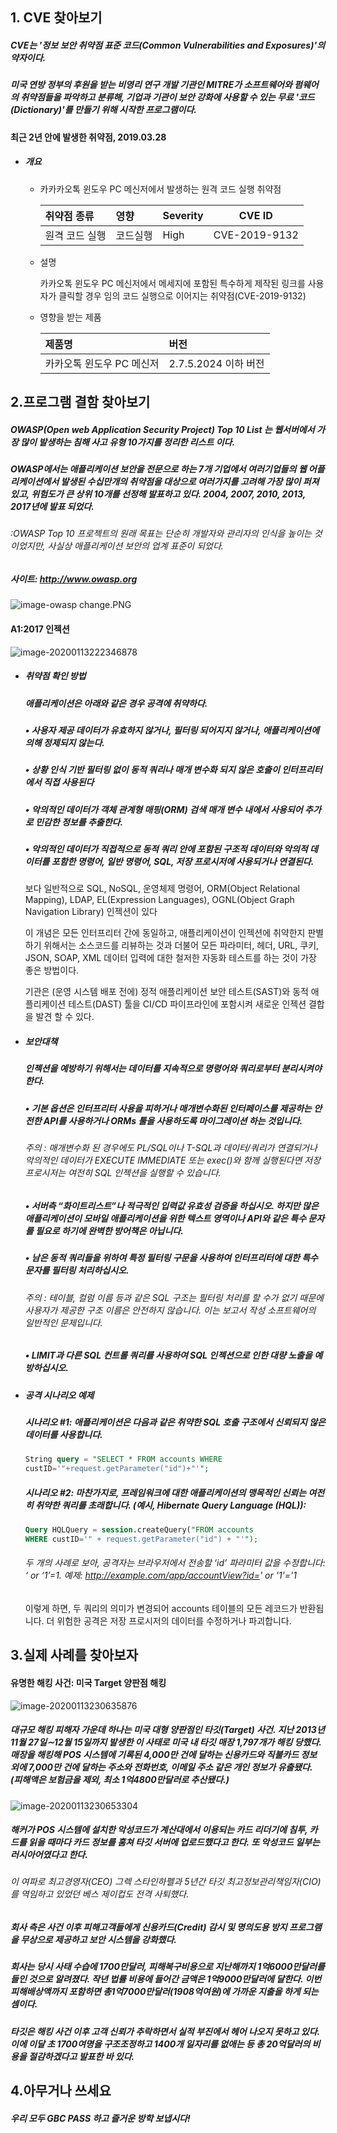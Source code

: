 ## 1. CVE 찾아보기

##### CVE는 '정보 보안 취약점 표준 코드(Common Vulnerabilities and Exposures)'의 약자이다.

##### 미국 연방 정부의 후원을 받는 비영리 연구 개발 기관인 MITRE가 소프트웨어와 펌웨어의 취약점들을 파악하고 분류해, 기업과 기관이 보안 강화에 사용할 수 있는 무료 '코드(Dictionary)'를 만들기 위해 시작한 프로그램이다.

#### 최근 2년 안에 발생한 취약점, 2019.03.28

* ##### 개요

  * 카카카오톡 윈도우 PC 메신저에서 발생하는 원격 코드 실행 취약점

    | 취약점 종류    | 영향     | Severity | CVE ID        |
    | :------------- | :------- | :------- | ------------- |
    | 원격 코드 실행 | 코드실행 | High     | CVE-2019-9132 |



  * 설명

    카카오톡 윈도우 PC 메신저에서 메세지에 포함된 특수하게 제작된 링크를 사용자가 클릭할 경우 임의 코드 실행으로 이어지는 취약점(CVE-2019-9132)



  * 영향을 받는 제품

    | 제품명                    | 버전                 |
    | :------------------------ | :------------------- |
    | 카카오톡 윈도우 PC 메신저 | 2.7.5.2024 이하 버전 |



## 2.프로그램 결함 찾아보기

##### OWASP(Open web Application Security Project) Top 10 List 는 웹서버에서 가장 많이 발생하는 침해 사고 유형 10가지를 정리한 리스트 이다.

##### OWASP에서는 애플리케이션 보안을 전문으로 하는 7개 기업에서 여러기업들의 웹 어플리케이션에서 발생된 수십만개의 취약점을 대상으로 여러가지를 고려해 가장 많이 퍼져있고, 위험도가 큰 상위 10개를 선정해 발표하고 있다. 2004, 2007, 2010, 2013, 2017년에 발표 되었다.

###### :OWASP Top 10 프로젝트의 원래 목표는 단순히 개발자와 관리자의 인식을 높이는 것이었지만, 사실상 애플리케이션 보안의 업계 표준이 되었다.

##### 사이트: http://www.owasp.org

![image-owasp change.PNG](owasp.jpg)



#### A1:2017 인젝션

![image-20200113222346878](인젝션.jpg)

* ##### 취약점 확인 방법

  ##### 애플리케이션은 아래와 같은 경우 공격에 취약하다.

  ##### • 사용자 제공 데이터가 유효하지 않거나, 필터링 되어지지 않거나, 애플리케이션에 의해 정제되지 않는다.

  ##### • 상황 인식 기반 필터링 없이 동적 쿼리나 매개 변수화 되지 않은 호출이 인터프리터에서 직접 사용된다

  ##### • 악의적인 데이터가 객체 관계형 매핑(ORM) 검색 매개 변수 내에서 사용되어 추가로 민감한 정보를 추출한다.

  ##### • 악의적인 데이터가 직접적으로 동적 쿼리 안에 포함된 구조적 데이터와 악의적 데이터를 포함한 명령어, 일반 명령어, SQL, 저장 프로시저에 사용되거나 연결된다.



  보다 일반적으로 SQL, NoSQL, 운영체제 명령어, ORM(Object Relational Mapping), LDAP, EL(Expression Languages), OGNL(Object Graph Navigation Library) 인젝션이 있다

  이 개념은 모든 인터프리터 간에 동일하고, 애플리케이션이 인젝션에 취약한지 판별하기 위해서는 소스코드를 리뷰하는 것과 더불어 모든 파라미터, 헤더, URL, 쿠키, JSON, SOAP, XML 데이터 입력에 대한 철저한 자동화 테스트를 하는 것이 가장 좋은 방법이다.

  기관은 (운영 시스템 배포 전에) 정적 애플리케이션 보안 테스트(SAST)와 동적 애플리케이션 테스트(DAST) 툴을 CI/CD 파이프라인에 포함시켜 새로운 인젝션 결합을 발견 할 수 있다.



* ##### 보안대책

  ##### 인젝션을 예방하기 위해서는 데이터를 지속적으로 명령어와 쿼리로부터 분리시켜야 한다.

  ##### • 기본 옵션은 인터프리터 사용을 피하거나 매개변수화된 인터페이스를 제공하는 안전한 API를 사용하거나 ORMs 툴을 사용하도록 마이그레이션 하는 것입니다.

  ###### 주의 : 매개변수화 된 경우에도 PL/SQL이나 T-SQL과 데이터/쿼리가 연결되거나 악의적인 데이터가 EXECUTE IMMEDIATE 또는 exec()와 함께 실행된다면 저장 프로시저는 여전히 SQL 인젝션을 실행할 수 있습니다.

  ##### • 서버측 “화이트리스트”나 적극적인 입력값 유효성 검증을 하십시오. 하지만 많은 애플리케이션이 모바일 애플리케이션을 위한 텍스트 영역이나 API와 같은 특수 문자를 필요로 하기에 완벽한 방어책은 아닙니다.

  #####  • 남은 동적 쿼리들을 위하여 특정 필터링 구문을 사용하여 인터프리터에 대한 특수 문자를 필터링 처리하십시오.

  ###### 주의 : 테이블, 컬럼 이름 등과 같은 SQL 구조는 필터링 처리를 할 수가 없기 때문에 사용자가 제공한 구조 이름은 안전하지 않습니다. 이는 보고서 작성 소프트웨어의 일반적인 문제입니다.

  ##### • LIMIT과 다른 SQL 컨트롤 쿼리를 사용하여 SQL 인젝션으로 인한 대량 노출을 예방하십시오.



* ##### 공격 시나리오 예제

  ##### 시나리오 #1: 애플리케이션은 다음과 같은 취약한 SQL 호출 구조에서 신뢰되지 않은 데이터를 사용합니다.

  ```SQL
  String query = "SELECT * FROM accounts WHERE
  custID='"+request.getParameter("id")+"'";
  ```

  ##### 시나리오 #2: 마찬가지로, 프레임워크에 대한 애플리케이션의 맹목적인 신뢰는 여전히 취약한 쿼리를 초래합니다. (예시, Hibernate Query Language (HQL)):

  ```SQL
  Query HQLQuery = session.createQuery("FROM accounts
  WHERE custID='" + request.getParameter("id") + "'");
  ```

  ###### 두 개의 사례로 보아, 공격자는 브라우저에서 전송할 ‘id’ 파라미터 값을 수정합니다: ‘ or ‘1’=1.  예제: http://example.com/app/accountView?id=' or '1'='1

  이렇게 하면, 두 쿼리의 의미가 변경되어 accounts 테이블의 모든 레코드가 반환됩니다. 더 위험한 공격은 저장 프로시저의 데이터를 수정하거나 파괴합니다.



## 3.실제 사례를 찾아보자

#### 유명한 해킹 사건: 미국 Target 양판점 해킹

![image-20200113230635876](타켓.jpg)

##### 대규모 해킹 피해자 가운데 하나는 미국 대형 양판점인 타깃(Target) 사건. 지난 2013년 11월 27일∼12월 15일까지 발생한 이 사태로 미국 내 타깃 매장 1,797개가 해킹 당했다. 매장을 해킹해 POS 시스템에 기록된 4,000만 건에 달하는 신용카드와 직불카드 정보 외에 7,000만 건에 달하는 주소와 전화번호, 이메일 주소 같은 개인 정보가 유출됐다. (피해액은 보험금을 제외, 최소 1억4800만달러로 추산됐다.)

![image-20200113230653304](7000.jpg)

##### 해커가 POS 시스템에 설치한 악성코드가 계산대에서 이용되는 카드 리더기에 침투, 카드를 읽을 때마다 카드 정보를 훔쳐 타깃 서버에 업로드했다고 한다. 또 악성코드 일부는 러시아어였다고 한다.

###### 이 여파로 최고경영자(CEO) 그렉 스타인하펠과 5년간 타깃 최고정보관리책임자(CIO)를 역임하고 있었던 베스 제이컵도 전격 사퇴했다.

##### 회사 측은 사건 이후 피해고객들에게 신용카드(Credit) 감시 및 명의도용 방지 프로그램을 무상으로 제공하고 보안 시스템을 강화했다.

##### 회사는 당시 사태 수습에 1700만달러, 피해복구비용으로 지난해까지 1억6000만달러를 들인 것으로 알려졌다. 작년 법률 비용에 들어간 금액은 1억9000만달러에 달한다. 이번 피해배상액까지 포함하면 총1억7000만달러(1908억여원)에 가까운 지출을 하게 되는 셈이다.

##### 타깃은 해킹 사건 이후 고객 신뢰가 추락하면서 실적 부진에서 헤어 나오지 못하고 있다. 이에 이달 초 1700여명을 구조조정하고 1400개 일자리를 없애는 등 총 20억달러의 비용을 절감하겠다고 발표한 바 있다.





## 4.아무거나 쓰세요

##### 우리 모두 GBC PASS 하고 즐거운 방학 보냅시다!
